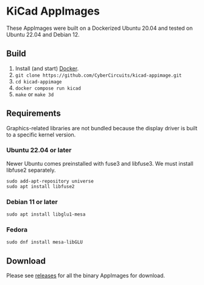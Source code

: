 # KiCad AppImages

These AppImages were built on a Dockerized Ubuntu 20.04 and tested on Ubuntu 22.04 and Debian 12.

## Build

1. Install (and start) [Docker](https://docs.docker.com/engine/install/).
2. `git clone https://github.com/CyberCircuits/kicad-appimage.git`
3. `cd kicad-appimage`
4. `docker compose run kicad`
5. `make` or `make 3d`

## Requirements
Graphics-related libraries are not bundled because the display driver is built to a specific kernel version.

### Ubuntu 22.04 or later
Newer Ubuntu comes preinstalled with fuse3 and libfuse3. We must install libfuse2 separately.

```
sudo add-apt-repository universe
sudo apt install libfuse2
```

### Debian 11 or later

`sudo apt install libglu1-mesa`

### Fedora

`sudo dnf install mesa-libGLU`

## Download
Please see [releases](https://github.com/CyberCircuits/kicad-appimage/releases) for all the binary AppImages for download.

